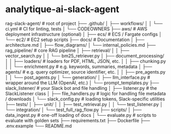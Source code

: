 # analytique-ai-slack-agent

rag-slack-agent/                  # root of project
├── .github/
│   ├── workflows/
│   │   └── ci.yml               # CI for linting, tests
│   └── CODEOWNERS
├── aws/                        # AWS deployment infrastructure (optional)
│   ├── ecs/                   # ECS / Fargate configs
│   └── ec2/                   # EC2 setup scripts
├── docs/                       # Documentation
│   ├── architecture.md
│   ├── flow_diagrams/
│   └── internal_policies.md
├── rag_pipeline/               # core RAG pipeline
│   ├── retrieval/
│   │   ├── vector_search.py
│   │   └── bm25_retriever.py
│   ├── document_processing/
│   │   ├── loaders/            # loaders for PDF, HTML, JSON, etc.
│   │   ├── chunking.py
│   │   └── enrichment.py       # e.g. keywords, summaries, metadata
│   ├── agents/                 # e.g. query optimizer, source identifier, etc.
│   │   ├── pre_agents.py
│   │   └── post_agents.py
│   └── generation/
│       ├── llm_interface.py     # wrapper around the LLM (OpenAI, etc.)
│       └── prompt_templates.py
├── slack_listener/             # your Slack bot and file handling
│   ├── listener.py             # the SlackListener class
│   ├── file_handlers.py        # logic for handling file metadata / downloads
│   └── slack_config.py         # loading tokens, Slack-specific utilities
├── tests/
│   ├── unit/
│   │   ├── test_retrieval.py
│   │   └── test_listener.py
│   └── integration/
│       └── test_full_rag_flow.py
├── scripts/
│   ├── data_ingest.py          # one-off loading of docs
│   └── evaluate.py             # scripts to evaluate with golden sets
├── requirements.txt
├── Dockerfile
├── .env.example
└── README.md
